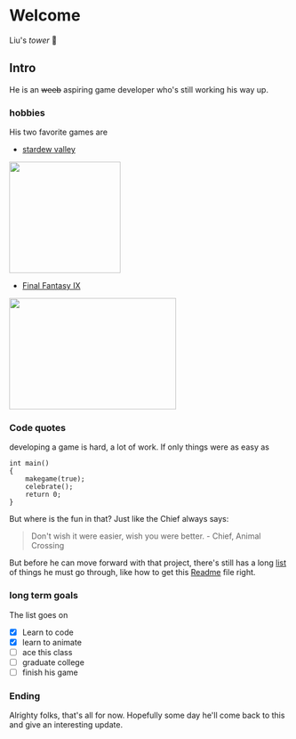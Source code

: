 # Welcome
 Liu's *tower* 	:tokyo_tower:


## Intro
He is an ~~weeb~~ aspiring game developer who's still working his way up.
### hobbies 
His two favorite games are
- [stardew valley](https://www.stardewvalley.net/) 

<img src="https://image.api.playstation.com/cdn/UP2456/CUSA06840_00/0WuZecPtRr7aEsQPv2nJqiPa2ZvDOpYm.png" width="200" height="200">

- [Final Fantasy IX](https://square-enix-games.com/en_US/games/final-fantasy-ix)
  
<img src="https://i.ytimg.com/vi/5XRB3bxC47M/maxresdefault.jpg" width="300" height ="200">

### Code quotes 
developing a game is hard, a lot of work. If only things were as easy as
```
int main()
{
    makegame(true);
    celebrate();
    return 0;
}
```


But where is the fun in that? Just like the Chief always says:
>Don't wish it were easier, wish you were better. - Chief, Animal Crossing


But before he can move forward with that project, there's still has a long [list](#long-term-goals) of things he must go through, like how to get this [Readme](README.md) file right.



### long term goals
The list goes on

- [x] Learn to code
- [x] learn to animate
- [ ] ace this class
- [ ] graduate college
- [ ] finish his game

### Ending
Alrighty folks, that's all for now. Hopefully some day he'll come back to this and give an interesting update.